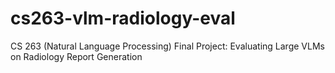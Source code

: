 # cs263-vlm-radiology-eval
CS 263 (Natural Language Processing) Final Project: Evaluating Large VLMs on Radiology Report Generation
